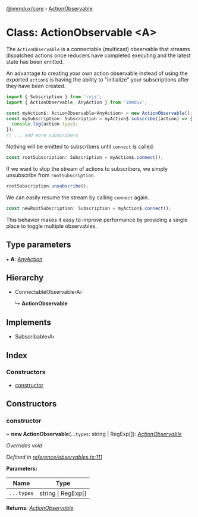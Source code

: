 [@immdux/core](../README.md) › [ActionObservable](actionobservable.md)

# Class: ActionObservable <**A**>

The `ActionObservable` is a connectable (multicast) observable that streams
dispatched actions once reducers have completed executing and the
latest state has been emitted.

An advantage to creating your own action observable instead of using
the exported `action$` is having the ability to "initialize" your
subscriptions after they have been created.

```ts
import { Subscription } from 'rxjs';
import { ActionObservable, AnyAction } from 'immdux';

const myAction$: ActionObservable<AnyAction> = new ActionObservable();
const mySubscription: Subscription = myAction$.subscribe((action) => {
  console.log(action.type);
});
// ... add more subscribers
```

Nothing will be emitted to subscribers until `connect` is called.

```ts
const rootSubscription: Subscription = myAction$.connect();
```

If we want to stop the stream of actions to subscribers, we simply
unsubscribe from `rootSubscription`.

```ts
rootSubscription.unsubscribe();
```

We can easily resume the stream by calling `connect` again.

```ts
const newRootSubscription: Subscription = myAction$.connect();
```

This behavior makes it easy to improve performance by providing
a single place to toggle multiple observables.

## Type parameters

▪ **A**: *[AnyAction](../interfaces/anyaction.md)*

## Hierarchy

* ConnectableObservable‹A›

  ↳ **ActionObservable**

## Implements

* Subscribable‹A›

## Index

### Constructors

* [constructor](actionobservable.md#constructor)

## Constructors

###  constructor

\+ **new ActionObservable**(...`types`: string | RegExp[]): *[ActionObservable](actionobservable.md)*

*Overrides void*

*Defined in [reference/observables.ts:111](https://github.com/lithic-io/immdux/blob/b184a39/packages/immdux-core/src/reference/observables.ts#L111)*

**Parameters:**

Name | Type |
------ | ------ |
`...types` | string &#124; RegExp[] |

**Returns:** *[ActionObservable](actionobservable.md)*
